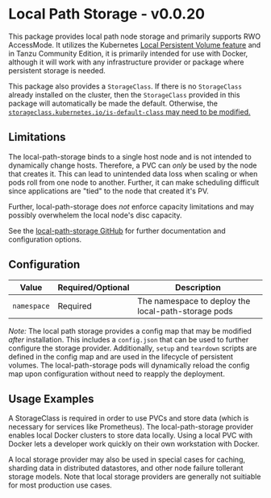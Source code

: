 # Local Path Storage - v0.0.20

This package provides local path node storage and primarily supports RWO AccessMode.
It utilizes the Kubernetes [Local Persistent Volume feature](https://kubernetes.io/blog/2018/04/13/local-persistent-volumes-beta/)
and in Tanzu Community Edition, it is primarily intended for use with Docker, although it will work with any infrastructure provider
or package where persistent storage is needed.

This package also provides a `StorageClass`.
If there is no `StorageClass` already installed on the cluster,
then the `StorageClass` provided in this package will automatically be made the default.
Otherwise, the [`storageclass.kubernetes.io/is-default-class` may need to be modified.](https://kubernetes.io/docs/tasks/administer-cluster/change-default-storage-class/)

## Limitations

The local-path-storage binds to a single host node
and is not intended to dynamically change hosts.
Therefore, a PVC can _only_ be used by the node that creates it.
This can lead to unintended data loss when scaling or when pods roll from one node to another.
Further, it can make scheduling difficult since applications are "tied" to the node that created it's PV.

Further, local-path-storage does _not_ enforce capacity limitations
and may possibly overwhelem the local node's disc capacity.

See the [local-path-storage GitHub](https://github.com/rancher/local-path-provisioner)
for further documentation and configuration options.

## Configuration

| Value                                                 | Required/Optional | Description                                                                                                                                                                                                                                                                               |
|-------------------------------------------------------|-------------------|-------------------------------------------------------------------------------------------------------------------------------------------------------------------------------------------------------------------------------------------------------------------------------------------|
| `namespace`                                           | Required          | The namespace to deploy the local-path-storage pods                                                                                                                                                                                                                                       |

*Note:* The local path storage provides a config map that may be modified _after_ installation.
This includes a `config.json` that can be used to further configure the storage provider.
Additionally, `setup` and `teardown` scripts are defined in the config map and are used in the lifecycle of persistent volumes.
The local-path-storage pods will dynamically reload the config map upon configuration without need to reapply the deployment.

## Usage Examples

A StorageClass is required in order to use PVCs and store data (which is necessary for services
like Prometheus). The local-path-storage provider enables local Docker clusters to store data locally.
Using a local PVC with Docker lets a developer work quickly on their own workstation with Docker.

A local storage provider may also be used in special cases for caching, sharding data in distributed datastores,
and other node failure tollerant storage models.
Note that local storage providers are generally not suitiable for most production use cases.
